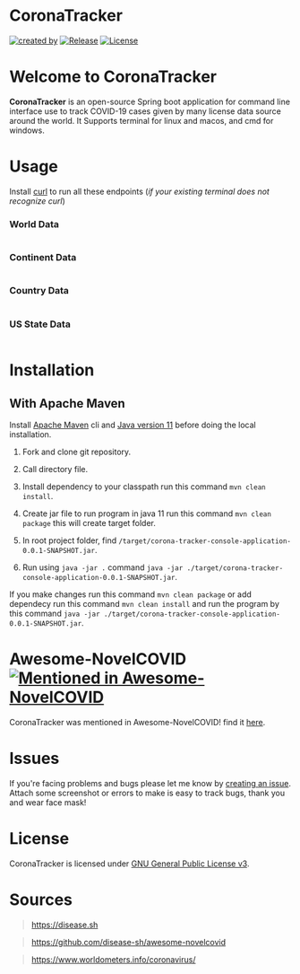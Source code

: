 # CoronaTracker 
[![created by](https://img.shields.io/badge/created%20by-KandaTeach-blue.svg?longCache=true&style=flat-square)](https://github.com/KandaTeach) [![Release](https://img.shields.io/github/release/kandateach/corona-tracker-console-application.svg?style=flat-square)](https://github.com/kandateach/corona-tracker-console-application/releases) [![License](https://img.shields.io/github/license/KandaTeach/corona-tracker-console-application.svg?style=flat-square)](https://github.com/KandaTeach/corona-tracker-console-application/blob/master/LICENSE)

# Welcome to CoronaTracker
**CoronaTracker** is an open-source Spring boot application for command line interface use to track COVID-19 cases given by many license data source around the world. It Supports terminal for linux and macos, and cmd for windows.

# Usage
Install [curl](https://curl.se/) to run all these endpoints (*if your existing terminal does not recognize curl*)
### World Data
```

```

### Continent Data
```

```

### Country Data
```

```

### US State Data
```

```

# Installation
## With Apache Maven 
Install [Apache Maven](https://maven.apache.org/) cli and [Java version 11](https://www.oracle.com/ph/java/technologies/javase-jdk11-downloads.html) before doing the local installation.

1. Fork and clone git repository.

2. Call directory file.

3. Install dependency to your classpath run this command `mvn clean install`.

4. Create jar file to run program in java 11 run this command `mvn clean package` this will create target folder.

5. In root project folder, find `/target/corona-tracker-console-application-0.0.1-SNAPSHOT.jar`.

6. Run using `java -jar .` command `java -jar ./target/corona-tracker-console-application-0.0.1-SNAPSHOT.jar`.

If you make changes run this command `mvn clean package` or add dependecy run this command `mvn clean install` and run the program by this command `java -jar ./target/corona-tracker-console-application-0.0.1-SNAPSHOT.jar`.

# Awesome-NovelCOVID [![Mentioned in Awesome-NovelCOVID](https://awesome.re/mentioned-badge-flat.svg)](https://github.com/disease-sh/awesome-novelcovid)
CoronaTracker was mentioned in Awesome-NovelCOVID! find it [here](https://github.com/disease-sh/awesome-novelcovid).
# Issues
If you're facing problems and bugs please let me know by [creating an issue](https://github.com/kandateach/corona-tracker-console-application/issues/new). Attach some screenshot or errors to make is easy to track bugs, thank you and wear face mask!

# License
CoronaTracker is licensed under [GNU General Public License v3](https://opensource.org/licenses/GPL-3.0).

# Sources
> https://disease.sh

> https://github.com/disease-sh/awesome-novelcovid

> https://www.worldometers.info/coronavirus/
